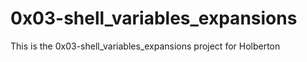 # 0x03-shell_variables_expansions
This is the 0x03-shell_variables_expansions project for Holberton

